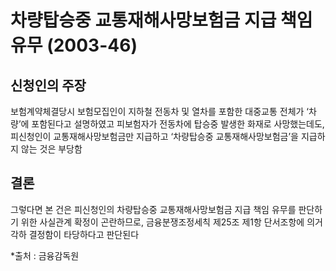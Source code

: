 # 차량탑승중 교통재해사망보험금 지급 책임 유무 (2003-46)

## 신청인의 주장
보험계약체결당시 보험모집인이 지하철 전동차 및 열차를 포함한 대중교통 전체가 ‘차량’에 포함된다고 설명하였고 피보험자가 전동차에 탑승중 발생한 화재로 사망했는데도, 피신청인이 교통재해사망보험금만 지급하고 ‘차량탑승중 교통재해사망보험금’을 지급하지 않는 것은 부당함

## 결론
그렇다면 본 건은 피신청인의 차량탑승중 교통재해사망보험금 지급 책임 유무를 판단하기 위한 사실관계 확정이 곤란하므로, 금융분쟁조정세칙 제25조 제1항 단서조항에 의거 각하 결정함이 타당하다고 판단된다

*출처 : 금융감독원